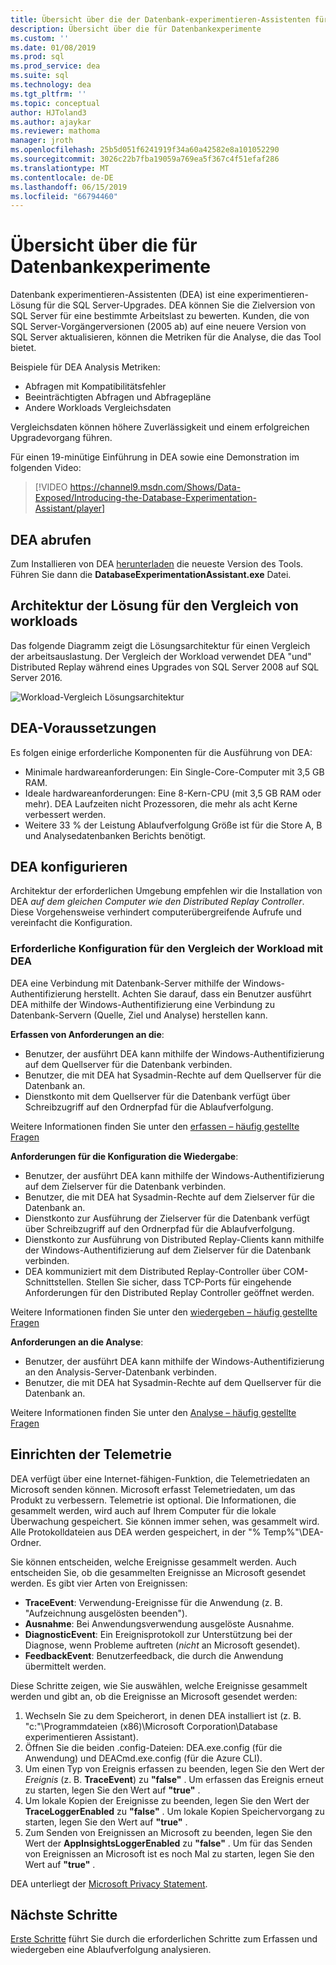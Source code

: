 ```yaml
---
title: Übersicht über die der Datenbank-experimentieren-Assistenten für SQL Server-Lösung wird aktualisiert
description: Übersicht über die für Datenbankexperimente
ms.custom: ''
ms.date: 01/08/2019
ms.prod: sql
ms.prod_service: dea
ms.suite: sql
ms.technology: dea
ms.tgt_pltfrm: ''
ms.topic: conceptual
author: HJToland3
ms.author: ajaykar
ms.reviewer: mathoma
manager: jroth
ms.openlocfilehash: 25b5d051f6241919f34a60a42582e8a101052290
ms.sourcegitcommit: 3026c22b7fba19059a769ea5f367c4f51efaf286
ms.translationtype: MT
ms.contentlocale: de-DE
ms.lasthandoff: 06/15/2019
ms.locfileid: "66794460"
---
```

# <a name="overview-of-database-experimentation-assistant"></a>Übersicht über die für Datenbankexperimente

Datenbank experimentieren-Assistenten (DEA) ist eine experimentieren-Lösung für die SQL Server-Upgrades. DEA können Sie die Zielversion von SQL Server für eine bestimmte Arbeitslast zu bewerten. Kunden, die von SQL Server-Vorgängerversionen (2005 ab) auf eine neuere Version von SQL Server aktualisieren, können die Metriken für die Analyse, die das Tool bietet. 

Beispiele für DEA Analysis Metriken:
- Abfragen mit Kompatibilitätsfehler
- Beeinträchtigten Abfragen und Abfragepläne
- Andere Workloads Vergleichsdaten

Vergleichsdaten können höhere Zuverlässigkeit und einem erfolgreichen Upgradevorgang führen.

Für einen 19-minütige Einführung in DEA sowie eine Demonstration im folgenden Video:

> [!VIDEO https://channel9.msdn.com/Shows/Data-Exposed/Introducing-the-Database-Experimentation-Assistant/player]

## <a name="get-dea"></a>DEA abrufen

Zum Installieren von DEA [herunterladen](https://www.microsoft.com/download/details.aspx?id=54090) die neueste Version des Tools. Führen Sie dann die **DatabaseExperimentationAssistant.exe** Datei.

## <a name="solution-architecture-for-comparing-workloads"></a>Architektur der Lösung für den Vergleich von workloads

Das folgende Diagramm zeigt die Lösungsarchitektur für einen Vergleich der arbeitsauslastung. Der Vergleich der Workload verwendet DEA "und" Distributed Replay während eines Upgrades von SQL Server 2008 auf SQL Server 2016.

![Workload-Vergleich Lösungsarchitektur](./media/database-experimentation-assistant-overview/dea-overview-compare-solution-architecture.png)

## <a name="dea-prerequisites"></a>DEA-Voraussetzungen

Es folgen einige erforderliche Komponenten für die Ausführung von DEA:
- Minimale hardwareanforderungen: Ein Single-Core-Computer mit 3,5 GB RAM.
- Ideale hardwareanforderungen: Eine 8-Kern-CPU (mit 3,5 GB RAM oder mehr). DEA Laufzeiten nicht Prozessoren, die mehr als acht Kerne verbessert werden.
- Weitere 33 % der Leistung Ablaufverfolgung Größe ist für die Store A, B und Analysedatenbanken Berichts benötigt.

## <a name="configure-dea"></a>DEA konfigurieren

Architektur der erforderlichen Umgebung empfehlen wir die Installation von DEA *auf dem gleichen Computer wie den Distributed Replay Controller*. Diese Vorgehensweise verhindert computerübergreifende Aufrufe und vereinfacht die Konfiguration.

### <a name="required-configuration-for-workload-comparison-by-using-dea"></a>Erforderliche Konfiguration für den Vergleich der Workload mit DEA

DEA eine Verbindung mit Datenbank-Server mithilfe der Windows-Authentifizierung herstellt. Achten Sie darauf, dass ein Benutzer ausführt DEA mithilfe der Windows-Authentifizierung eine Verbindung zu Datenbank-Servern (Quelle, Ziel und Analyse) herstellen kann.

**Erfassen von Anforderungen an die**:

*   Benutzer, der ausführt DEA kann mithilfe der Windows-Authentifizierung auf dem Quellserver für die Datenbank verbinden.
*   Benutzer, die mit DEA hat Sysadmin-Rechte auf dem Quellserver für die Datenbank an.
*   Dienstkonto mit dem Quellserver für die Datenbank verfügt über Schreibzugriff auf den Ordnerpfad für die Ablaufverfolgung.

Weitere Informationen finden Sie unter den [erfassen – häufig gestellte Fragen](database-experimentation-assistant-capture-trace.md#frequently-asked-questions-about-trace-capture)

**Anforderungen für die Konfiguration die Wiedergabe**: 

*   Benutzer, der ausführt DEA kann mithilfe der Windows-Authentifizierung auf dem Zielserver für die Datenbank verbinden.
*   Benutzer, die mit DEA hat Sysadmin-Rechte auf dem Zielserver für die Datenbank an.
*   Dienstkonto zur Ausführung der Zielserver für die Datenbank verfügt über Schreibzugriff auf den Ordnerpfad für die Ablaufverfolgung.
*   Dienstkonto zur Ausführung von Distributed Replay-Clients kann mithilfe der Windows-Authentifizierung auf dem Zielserver für die Datenbank verbinden.
*   DEA kommuniziert mit dem Distributed Replay-Controller über COM-Schnittstellen. Stellen Sie sicher, dass TCP-Ports für eingehende Anforderungen für den Distributed Replay Controller geöffnet werden.

Weitere Informationen finden Sie unter den [wiedergeben – häufig gestellte Fragen](database-experimentation-assistant-replay-trace.md#frequently-asked-questions-about-trace-replay)

**Anforderungen an die Analyse**: 

*   Benutzer, der ausführt DEA kann mithilfe der Windows-Authentifizierung an den Analysis-Server-Datenbank verbinden.
*   Benutzer, die mit DEA hat Sysadmin-Rechte auf dem Quellserver für die Datenbank an.

Weitere Informationen finden Sie unter den [Analyse – häufig gestellte Fragen](database-experimentation-assistant-create-report.md#frequently-asked-questions-about-analysis-reports)

## <a name="set-up-telemetry"></a>Einrichten der Telemetrie

DEA verfügt über eine Internet-fähigen-Funktion, die Telemetriedaten an Microsoft senden können. Microsoft erfasst Telemetriedaten, um das Produkt zu verbessern. Telemetrie ist optional. Die Informationen, die gesammelt werden, wird auch auf Ihrem Computer für die lokale Überwachung gespeichert. Sie können immer sehen, was gesammelt wird. Alle Protokolldateien aus DEA werden gespeichert, in der "% Temp%"\\DEA-Ordner.

Sie können entscheiden, welche Ereignisse gesammelt werden. Auch entscheiden Sie, ob die gesammelten Ereignisse an Microsoft gesendet werden. Es gibt vier Arten von Ereignissen:

*   **TraceEvent**: Verwendung-Ereignisse für die Anwendung (z. B. "Aufzeichnung ausgelösten beenden").
*   **Ausnahme**: Bei Anwendungsverwendung ausgelöste Ausnahme.
*   **DiagnosticEvent**: Ein Ereignisprotokoll zur Unterstützung bei der Diagnose, wenn Probleme auftreten (*nicht* an Microsoft gesendet).
*   **FeedbackEvent**: Benutzerfeedback, die durch die Anwendung übermittelt werden.

Diese Schritte zeigen, wie Sie auswählen, welche Ereignisse gesammelt werden und gibt an, ob die Ereignisse an Microsoft gesendet werden:

1.  Wechseln Sie zu dem Speicherort, in denen DEA installiert ist (z. B. "c:"\\Programmdateien (x86)\\Microsoft Corporation\\Database experimentieren Assistant).
2.  Öffnen Sie die beiden .config-Dateien: DEA.exe.config (für die Anwendung) und DEACmd.exe.config (für die Azure CLI).
3.  Um einen Typ von Ereignis erfassen zu beenden, legen Sie den Wert der *Ereignis* (z. B. **TraceEvent**) zu **"false"** . Um erfassen das Ereignis erneut zu starten, legen Sie den Wert auf **"true"** .
4.  Um lokale Kopien der Ereignisse zu beenden, legen Sie den Wert der **TraceLoggerEnabled** zu **"false"** . Um lokale Kopien Speichervorgang zu starten, legen Sie den Wert auf **"true"** .
5.  Zum Senden von Ereignissen an Microsoft zu beenden, legen Sie den Wert der **AppInsightsLoggerEnabled** zu **"false"** . Um für das Senden von Ereignissen an Microsoft ist es noch Mal zu starten, legen Sie den Wert auf **"true"** .

DEA unterliegt der [Microsoft Privacy Statement](https://aka.ms/dea-privacy).

## <a name="next-steps"></a>Nächste Schritte

[Erste Schritte](database-experimentation-assistant-get-started.md) führt Sie durch die erforderlichen Schritte zum Erfassen und wiedergeben eine Ablaufverfolgung analysieren.
